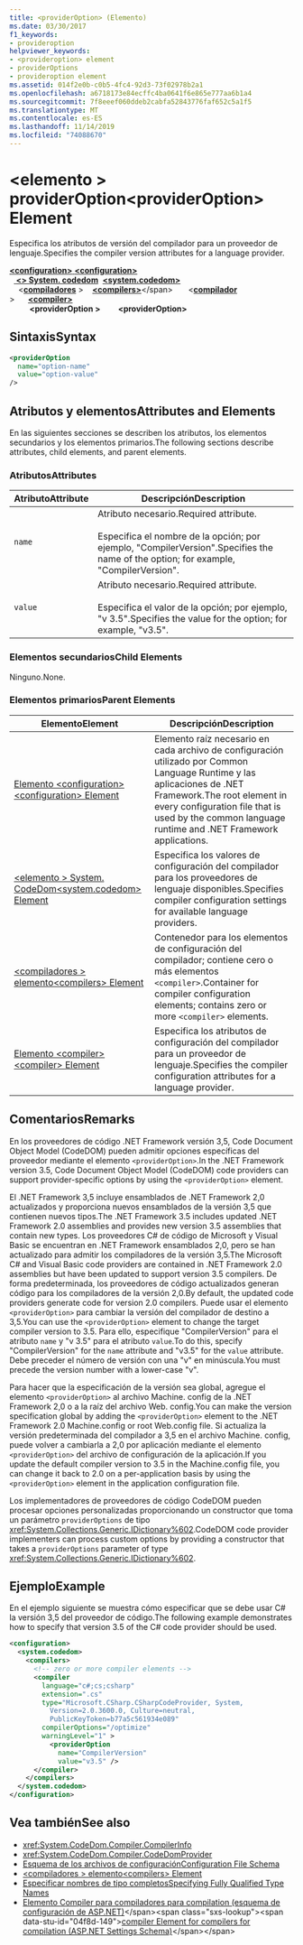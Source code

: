 ```yaml
---
title: <providerOption> (Elemento)
ms.date: 03/30/2017
f1_keywords:
- provideroption
helpviewer_keywords:
- <provideroption> element
- providerOptions
- provideroption element
ms.assetid: 014f2e0b-c0b5-4fc4-92d3-73f02978b2a1
ms.openlocfilehash: a6718173e84ecffc4ba0641f6e865e777aa6b1a4
ms.sourcegitcommit: 7f8eeef060ddeb2cabfa52843776faf652c5a1f5
ms.translationtype: MT
ms.contentlocale: es-ES
ms.lasthandoff: 11/14/2019
ms.locfileid: "74088670"
---
```

# <a name="provideroption-element"></a><span data-ttu-id="04f8d-102">\<elemento > providerOption</span><span class="sxs-lookup"><span data-stu-id="04f8d-102">\<providerOption> Element</span></span>
<span data-ttu-id="04f8d-103">Especifica los atributos de versión del compilador para un proveedor de lenguaje.</span><span class="sxs-lookup"><span data-stu-id="04f8d-103">Specifies the compiler version attributes for a language provider.</span></span>  

<span data-ttu-id="04f8d-104">[ **\<configuration>** ](../configuration-element.md)</span><span class="sxs-lookup"><span data-stu-id="04f8d-104">[**\<configuration>**](../configuration-element.md)</span></span>\
<span data-ttu-id="04f8d-105">&nbsp;&nbsp;[ **\<> System. codedom**](system-codedom-element.md)</span><span class="sxs-lookup"><span data-stu-id="04f8d-105">&nbsp;&nbsp;[**\<system.codedom>**](system-codedom-element.md)</span></span>\
<span data-ttu-id="04f8d-106">&nbsp;&nbsp;&nbsp;&nbsp;\<[**compiladores**](compilers-element.md) ></span><span class="sxs-lookup"><span data-stu-id="04f8d-106">&nbsp;&nbsp;&nbsp;&nbsp;[**\<compilers>**](compilers-element.md)\</span></span>
<span data-ttu-id="04f8d-107">&nbsp;&nbsp;&nbsp;&nbsp;&nbsp;&nbsp;\<[**compilador**](compiler-element.md) ></span><span class="sxs-lookup"><span data-stu-id="04f8d-107">&nbsp;&nbsp;&nbsp;&nbsp;&nbsp;&nbsp;[**\<compiler>**](compiler-element.md)</span></span>\
<span data-ttu-id="04f8d-108">&nbsp;&nbsp;&nbsp;&nbsp;&nbsp;&nbsp;&nbsp;&nbsp; **\<providerOption >**</span><span class="sxs-lookup"><span data-stu-id="04f8d-108">&nbsp;&nbsp;&nbsp;&nbsp;&nbsp;&nbsp;&nbsp;&nbsp;**\<providerOption>**</span></span>

## <a name="syntax"></a><span data-ttu-id="04f8d-109">Sintaxis</span><span class="sxs-lookup"><span data-stu-id="04f8d-109">Syntax</span></span>  
  
```xml  
<providerOption  
  name="option-name"  
  value="option-value"  
/>  
```  
  
## <a name="attributes-and-elements"></a><span data-ttu-id="04f8d-110">Atributos y elementos</span><span class="sxs-lookup"><span data-stu-id="04f8d-110">Attributes and Elements</span></span>  
 <span data-ttu-id="04f8d-111">En las siguientes secciones se describen los atributos, los elementos secundarios y los elementos primarios.</span><span class="sxs-lookup"><span data-stu-id="04f8d-111">The following sections describe attributes, child elements, and parent elements.</span></span>  
  
### <a name="attributes"></a><span data-ttu-id="04f8d-112">Atributos</span><span class="sxs-lookup"><span data-stu-id="04f8d-112">Attributes</span></span>  
  
|<span data-ttu-id="04f8d-113">Atributo</span><span class="sxs-lookup"><span data-stu-id="04f8d-113">Attribute</span></span>|<span data-ttu-id="04f8d-114">Descripción</span><span class="sxs-lookup"><span data-stu-id="04f8d-114">Description</span></span>|  
|---------------|-----------------|  
|`name`|<span data-ttu-id="04f8d-115">Atributo necesario.</span><span class="sxs-lookup"><span data-stu-id="04f8d-115">Required attribute.</span></span><br /><br /> <span data-ttu-id="04f8d-116">Especifica el nombre de la opción; por ejemplo, "CompilerVersion".</span><span class="sxs-lookup"><span data-stu-id="04f8d-116">Specifies the name of the option; for example, "CompilerVersion".</span></span>|  
|`value`|<span data-ttu-id="04f8d-117">Atributo necesario.</span><span class="sxs-lookup"><span data-stu-id="04f8d-117">Required attribute.</span></span><br /><br /> <span data-ttu-id="04f8d-118">Especifica el valor de la opción; por ejemplo, "v 3.5".</span><span class="sxs-lookup"><span data-stu-id="04f8d-118">Specifies the value for the option; for example, "v3.5".</span></span>|  
  
### <a name="child-elements"></a><span data-ttu-id="04f8d-119">Elementos secundarios</span><span class="sxs-lookup"><span data-stu-id="04f8d-119">Child Elements</span></span>  
 <span data-ttu-id="04f8d-120">Ninguno.</span><span class="sxs-lookup"><span data-stu-id="04f8d-120">None.</span></span>  
  
### <a name="parent-elements"></a><span data-ttu-id="04f8d-121">Elementos primarios</span><span class="sxs-lookup"><span data-stu-id="04f8d-121">Parent Elements</span></span>  
  
|<span data-ttu-id="04f8d-122">Elemento</span><span class="sxs-lookup"><span data-stu-id="04f8d-122">Element</span></span>|<span data-ttu-id="04f8d-123">Descripción</span><span class="sxs-lookup"><span data-stu-id="04f8d-123">Description</span></span>|  
|-------------|-----------------|  
|[<span data-ttu-id="04f8d-124">Elemento \<configuration></span><span class="sxs-lookup"><span data-stu-id="04f8d-124">\<configuration> Element</span></span>](../configuration-element.md)|<span data-ttu-id="04f8d-125">Elemento raíz necesario en cada archivo de configuración utilizado por Common Language Runtime y las aplicaciones de .NET Framework.</span><span class="sxs-lookup"><span data-stu-id="04f8d-125">The root element in every configuration file that is used by the common language runtime and .NET Framework applications.</span></span>|  
|[<span data-ttu-id="04f8d-126">\<elemento > System. CodeDom</span><span class="sxs-lookup"><span data-stu-id="04f8d-126">\<system.codedom> Element</span></span>](system-codedom-element.md)|<span data-ttu-id="04f8d-127">Especifica los valores de configuración del compilador para los proveedores de lenguaje disponibles.</span><span class="sxs-lookup"><span data-stu-id="04f8d-127">Specifies compiler configuration settings for available language providers.</span></span>|  
|[<span data-ttu-id="04f8d-128">\<compiladores > elemento</span><span class="sxs-lookup"><span data-stu-id="04f8d-128">\<compilers> Element</span></span>](compilers-element.md)|<span data-ttu-id="04f8d-129">Contenedor para los elementos de configuración del compilador; contiene cero o más elementos `<compiler>`.</span><span class="sxs-lookup"><span data-stu-id="04f8d-129">Container for compiler configuration elements; contains zero or more `<compiler>` elements.</span></span>|  
|[<span data-ttu-id="04f8d-130">Elemento \<compiler></span><span class="sxs-lookup"><span data-stu-id="04f8d-130">\<compiler> Element</span></span>](compiler-element.md)|<span data-ttu-id="04f8d-131">Especifica los atributos de configuración del compilador para un proveedor de lenguaje.</span><span class="sxs-lookup"><span data-stu-id="04f8d-131">Specifies the compiler configuration attributes for a language provider.</span></span>|  
  
## <a name="remarks"></a><span data-ttu-id="04f8d-132">Comentarios</span><span class="sxs-lookup"><span data-stu-id="04f8d-132">Remarks</span></span>  
 <span data-ttu-id="04f8d-133">En los proveedores de código .NET Framework versión 3,5, Code Document Object Model (CodeDOM) pueden admitir opciones específicas del proveedor mediante el elemento `<providerOption>`.</span><span class="sxs-lookup"><span data-stu-id="04f8d-133">In the .NET Framework version 3.5, Code Document Object Model (CodeDOM) code providers can support provider-specific options by using the `<providerOption>` element.</span></span>  
  
 <span data-ttu-id="04f8d-134">El .NET Framework 3,5 incluye ensamblados de .NET Framework 2,0 actualizados y proporciona nuevos ensamblados de la versión 3,5 que contienen nuevos tipos.</span><span class="sxs-lookup"><span data-stu-id="04f8d-134">The .NET Framework 3.5 includes updated .NET Framework 2.0 assemblies and provides new version 3.5 assemblies that contain new types.</span></span> <span data-ttu-id="04f8d-135">Los proveedores C# de código de Microsoft y Visual Basic se encuentran en .NET Framework ensamblados 2,0, pero se han actualizado para admitir los compiladores de la versión 3,5.</span><span class="sxs-lookup"><span data-stu-id="04f8d-135">The Microsoft C# and Visual Basic code providers are contained in .NET Framework 2.0 assemblies but have been updated to support version 3.5 compilers.</span></span> <span data-ttu-id="04f8d-136">De forma predeterminada, los proveedores de código actualizados generan código para los compiladores de la versión 2,0.</span><span class="sxs-lookup"><span data-stu-id="04f8d-136">By default, the updated code providers generate code for version 2.0 compilers.</span></span> <span data-ttu-id="04f8d-137">Puede usar el elemento `<providerOption>` para cambiar la versión del compilador de destino a 3,5.</span><span class="sxs-lookup"><span data-stu-id="04f8d-137">You can use the `<providerOption>` element to change the target compiler version to 3.5.</span></span> <span data-ttu-id="04f8d-138">Para ello, especifique "CompilerVersion" para el atributo `name` y "v 3.5" para el atributo `value`.</span><span class="sxs-lookup"><span data-stu-id="04f8d-138">To do this, specify "CompilerVersion" for the `name` attribute and "v3.5" for the `value` attribute.</span></span> <span data-ttu-id="04f8d-139">Debe preceder el número de versión con una "v" en minúscula.</span><span class="sxs-lookup"><span data-stu-id="04f8d-139">You must precede the version number with a lower-case "v".</span></span>  
  
 <span data-ttu-id="04f8d-140">Para hacer que la especificación de la versión sea global, agregue el elemento `<providerOption>` al archivo Machine. config de la .NET Framework 2,0 o a la raíz del archivo Web. config.</span><span class="sxs-lookup"><span data-stu-id="04f8d-140">You can make the version specification global by adding the `<providerOption>` element to the .NET Framework 2.0 Machine.config or root Web.config file.</span></span> <span data-ttu-id="04f8d-141">Si actualiza la versión predeterminada del compilador a 3,5 en el archivo Machine. config, puede volver a cambiarla a 2,0 por aplicación mediante el elemento `<providerOption>` del archivo de configuración de la aplicación.</span><span class="sxs-lookup"><span data-stu-id="04f8d-141">If you update the default compiler version to 3.5 in the Machine.config file, you can change it back to 2.0 on a per-application basis by using the `<providerOption>` element in the application configuration file.</span></span>  
  
 <span data-ttu-id="04f8d-142">Los implementadores de proveedores de código CodeDOM pueden procesar opciones personalizadas proporcionando un constructor que toma un parámetro `providerOptions` de tipo <xref:System.Collections.Generic.IDictionary%602>.</span><span class="sxs-lookup"><span data-stu-id="04f8d-142">CodeDOM code provider implementers can process custom options by providing a constructor that takes a `providerOptions` parameter of type <xref:System.Collections.Generic.IDictionary%602>.</span></span>  
  
## <a name="example"></a><span data-ttu-id="04f8d-143">Ejemplo</span><span class="sxs-lookup"><span data-stu-id="04f8d-143">Example</span></span>  
 <span data-ttu-id="04f8d-144">En el ejemplo siguiente se muestra cómo especificar que se debe usar C# la versión 3,5 del proveedor de código.</span><span class="sxs-lookup"><span data-stu-id="04f8d-144">The following example demonstrates how to specify that version 3.5 of the C# code provider should be used.</span></span>  
  
```xml  
<configuration>  
  <system.codedom>  
    <compilers>  
      <!-- zero or more compiler elements -->  
      <compiler  
        language="c#;cs;csharp"  
        extension=".cs"  
        type="Microsoft.CSharp.CSharpCodeProvider, System,   
          Version=2.0.3600.0, Culture=neutral,   
          PublicKeyToken=b77a5c561934e089"  
        compilerOptions="/optimize"  
        warningLevel="1" >  
          <providerOption  
            name="CompilerVersion"  
            value="v3.5" />  
      </compiler>  
    </compilers>  
  </system.codedom>  
</configuration>  
```  
  
## <a name="see-also"></a><span data-ttu-id="04f8d-145">Vea también</span><span class="sxs-lookup"><span data-stu-id="04f8d-145">See also</span></span>

- <xref:System.CodeDom.Compiler.CompilerInfo>
- <xref:System.CodeDom.Compiler.CodeDomProvider>
- [<span data-ttu-id="04f8d-146">Esquema de los archivos de configuración</span><span class="sxs-lookup"><span data-stu-id="04f8d-146">Configuration File Schema</span></span>](../index.md)
- [<span data-ttu-id="04f8d-147">\<compiladores > elemento</span><span class="sxs-lookup"><span data-stu-id="04f8d-147">\<compilers> Element</span></span>](compilers-element.md)
- [<span data-ttu-id="04f8d-148">Especificar nombres de tipo completos</span><span class="sxs-lookup"><span data-stu-id="04f8d-148">Specifying Fully Qualified Type Names</span></span>](../../../reflection-and-codedom/specifying-fully-qualified-type-names.md)
- <span data-ttu-id="04f8d-149">[Elemento Compiler para compiladores para compilation (esquema de configuración de ASP.NET)](https://docs.microsoft.com/previous-versions/dotnet/netframework-4.0/a15ebt6c(v=vs.100))</span><span class="sxs-lookup"><span data-stu-id="04f8d-149">[compiler Element for compilers for compilation (ASP.NET Settings Schema)](https://docs.microsoft.com/previous-versions/dotnet/netframework-4.0/a15ebt6c(v=vs.100))</span></span>
